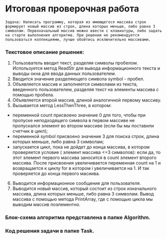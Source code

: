 # Итоговая проверочная работа
 
    Задача: Написать программу, которая из имеющегося массива строк формирует новый массив из строк, длина которых меньше, либо равна 3 символам. Первоначальный массив можно ввести с клавиатуры, либо задать на старте выполнения алгоритма. При решении не рекомендуется пользоваться коллекциями, лучше обойтись исключительно массивами.

### Текстовое описание решения:
1. Пользователь вводит текст, разделяя символы пробелом. Используется метод ReadStr для вывода информационного текста и выводы окна для ввода данных пользователем.
2. Вводится значение разделяющего символа symbol - пробел.
3. Объявляется массив и заполняется символами из текста, введенного пользователем, разделяя текст на элементы массива с помощью пробела.
4. Объявляется второй массив, длиной аналогичной первому массиву.
5. Вызывается метод LessThenThree, в котором:
- переменной count присвоено значение 0 для того, чтобы при пропуске неподходящего символа в первом массиве не пропускался элемент во втором массиве (если бы мы поставили счетчик в цикл);
- переменной symbol присвоено значение 3 для поиска строк, длина которых меньше, либо равна 3 символам;
- запускается цикл, пока не дойдет до конца массива, в котором проверяется условие ( элемент массива <=3 символов): если да, то этот элемент первого массива заносится в count элемент второго массива. После присвоения увеличивается переменная count на 1 и возвращается к циклу for в котором i увеличивается на 1. И так проверяется до конца первого масиива.
6. Выводится информационное сообщение для пользователя.
7. Выводится новый массив, который состоит из строк изначального массива, длина которых меньше, либо равна 3 символам. Вывод массива с помощью метода PrintArray, где с помощью цикла мы выводим массив поэлементно.

### Блок-схема алгоритма представлена в папке Algorithm.

### Код решения задачи в папке Task.